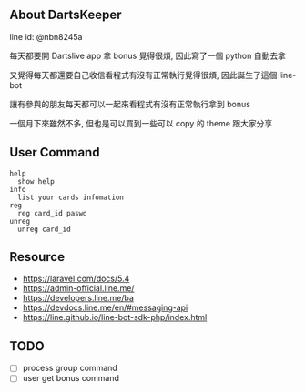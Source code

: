 ## About DartsKeeper
line id: @nbn8245a

每天都要開 Dartslive app 拿 bonus 覺得很煩, 因此寫了一個 python 自動去拿

又覺得每天都還要自己收信看程式有沒有正常執行覺得很煩, 因此誕生了這個 line-bot

讓有參與的朋友每天都可以一起來看程式有沒有正常執行拿到 bonus

一個月下來雖然不多, 但也是可以買到一些可以 copy 的 theme 跟大家分享

## User Command
```
help
  show help
info
  list your cards infomation
reg
  reg card_id paswd
unreg
  unreg card_id
```

## Resource
- https://laravel.com/docs/5.4
- https://admin-official.line.me/
- https://developers.line.me/ba
- https://devdocs.line.me/en/#messaging-api
- https://line.github.io/line-bot-sdk-php/index.html

## TODO
- [ ] process group command
- [ ] user get bonus command
